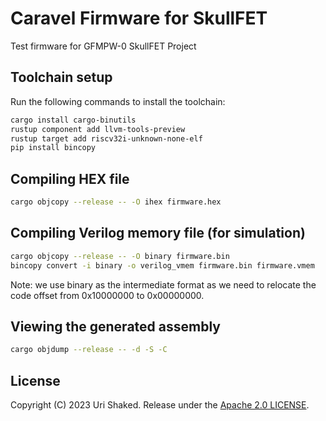# Caravel Firmware for SkullFET

Test firmware for GFMPW-0 SkullFET Project

## Toolchain setup

Run the following commands to install the toolchain:

```bash
cargo install cargo-binutils
rustup component add llvm-tools-preview
rustup target add riscv32i-unknown-none-elf
pip install bincopy
```

## Compiling HEX file

```bash
cargo objcopy --release -- -O ihex firmware.hex
```

## Compiling Verilog memory file (for simulation)

```bash
cargo objcopy --release -- -O binary firmware.bin
bincopy convert -i binary -o verilog_vmem firmware.bin firmware.vmem
```

Note: we use binary as the intermediate format as we need to relocate the code offset from 0x10000000 to 0x00000000.

## Viewing the generated assembly

```bash
cargo objdump --release -- -d -S -C
```

## License

Copyright (C) 2023 Uri Shaked. Release under the [Apache 2.0 LICENSE](../LICENSE).
